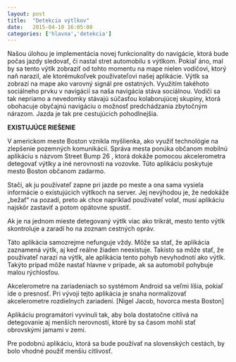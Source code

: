 ```yaml
---
layout: post
title:  "Detekcia výtlkov"
date:   2015-04-10 16:05:00
categories: ['hlavna','detekcia']
---
```


Našou úlohou je implementácia novej funkcionality do navigácie, ktorá bude počas jazdy
sledovať, či nastal stret automobilu s výtlkom. Pokiaľ áno, mal by sa tento výtlk zobraziť
od tohto momentu na mape nielen vodičovi, ktorý naň narazil, ale ktorémukoľvek
používateľovi našej aplikácie. Výtlk sa zobrazí na mape ako varovný signál pre ostatných.
Využitím takéhoto sociálneho prvku v navigácií sa naša navigácia stáva sociálnou. Vodiči
sa tak nepriamo a nevedomky stávajú súčasťou kolaborujúcej skupiny, ktorá obohacuje
obyčajnú navigáciu o možnosť predchádzania zbytočným nárazom. Jazda je tak pre
cestujúcich pohodlnejšia.

**EXISTUJÚCE RIEŠENIE**

V americkom meste Boston vznikla myšlienka, ako využiť technológie na zlepšenie
pozemných komunikácií. Správa mesta ponúka občanom mobilnú aplikáciu s názvom
Street Bump 26 , ktorá dokáže pomocou akcelerometra detegovať výtlky a iné nerovnosti na
vozovke. Túto aplikáciu poskytuje mesto Boston občanom zadarmo.

Stačí, ak ju používateľ zapne pri jazde po meste a ona sama vysiela informácie
o existujúcich výtlkoch na server. Jej nevýhodou je, že nedokáže „bežať“ na pozadí, preto
ak chce napríklad používateľ volať, musí aplikáciu najskôr zastaviť a potom opätovne
spustiť.

Ak je na jednom mieste detegovaný výtlk viac ako trikrát, mesto tento výtlk skontroluje
a zaradí ho na zoznam cestných opráv.

Táto aplikácia samozrejme nefunguje vždy. Môže sa stať, že aplikácia zaznamená výtlk, aj
keď reálne žiaden neexistuje. Takisto sa môže stať, že používateľ narazí na výtlk, ale
aplikácia tento pohyb nevyhodnotí ako výtlk. Takýto prípad môže nastať hlavne v prípade,
ak sa automobil pohybuje malou rýchlosťou.

Akcelerometre na zariadeniach so systémom Android sa veľmi líšia, pokiaľ ide o presnosť.
Pri vývoji tejto aplikácia je snaha normalizovať akcelerometre rozdielnych zariadení.
[Nigel Jacob, hovorca mesta Boston]

Aplikáciu programátori vyvinuli tak, aby bola dostatočne citlivá na detegovanie aj menších
nerovností, ktoré by sa časom mohli stať obrovskými jamami v zemi.

Pre podobnú aplikáciu, ktorá sa bude používať na slovenských cestách, by bolo vhodné
použiť menšiu citlivosť.